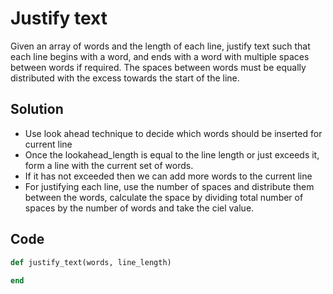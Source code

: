 # Justify text
Given an array of words and the length of each line, justify text such that each line begins with a word, and ends with a word with multiple spaces between words if required. The spaces between words must be equally distributed with the excess towards the start of the line.

## Solution
- Use look ahead technique to decide which words should be inserted for current line
- Once the lookahead_length is equal to the line length or just exceeds it, form a line with the current set of words.
- If it has not exceeded then we can add more words to the current line
- For justifying each line, use the number of spaces and distribute them between the words, calculate the space by dividing total number of spaces by the number of words and take the ciel value.

## Code
```ruby
def justify_text(words, line_length)
    
end
```